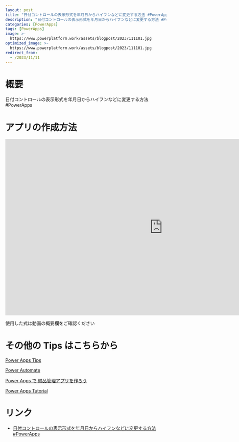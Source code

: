 ```yaml
---
layout: post
title: "日付コントロールの表示形式を年月日からハイフンなどに変更する方法 #PowerApps"
description: "日付コントロールの表示形式を年月日からハイフンなどに変更する方法 #PowerAppsを動画で分かりやすく解説"
categories: [PowerApps]
tags: [PowerApps]
image: >-
  https://www.powerplatform.work/assets/blogpost/2023/111101.jpg
optimized_image: >-
  https://www.powerplatform.work/assets/blogpost/2023/111101.jpg
redirect_from:
  - /2023/11/11
---
```



#  概要

日付コントロールの表示形式を年月日からハイフンなどに変更する方法 #PowerApps


# アプリの作成方法

<iframe width="983" height="553" src="https://www.youtube.com/embed/IAviksd0y5E" title="YouTube video player" frameborder="0" allow="accelerometer; autoplay; clipboard-write; encrypted-media; gyroscope; picture-in-picture" allowfullscreen></iframe>


使用した式は動画の概要欄をご確認ください


# その他の Tips はこちらから

[Power Apps Tips](https://www.youtube.com/watch?v=VrAQf3JQ7yM&list=PLVhFi1fb3DqakSLVMn22DDcySXh9jtzi- )


[Power Automate](https://www.youtube.com/watch?v=-YnJYT0ASEM&list=PLVhFi1fb3Dqbzic6GieqnLFgD3aTj-eHA)


[Power Apps で 備品管理アプリを作ろう](https://www.youtube.com/playlist?list=PLVhFi1fb3DqZM3HKb8Hea6XEL96990Fyn)


[Power Apps Tutorial](https://www.youtube.com/playlist?list=PLVhFi1fb3DqalxpL974VvAJvV4iWoSbe_)


# リンク


- [日付コントロールの表示形式を年月日からハイフンなどに変更する方法 #PowerApps](https://www.youtube.com/watch?v=IAviksd0y5E)

